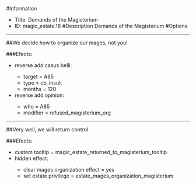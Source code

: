 #Information
 - Title: Demands of the Magisterium
 - ID: magic_estate.18
#Description
Demands of the Magisterium
#Options

___
##We decide how to organize our mages, not you!

###Efects:<ul><li>reverse add casus belli:</li><ul><li>target = A85</li><li>type = cb_insult</li><li>months = 120</li></ul><li>reverse add opinion:</li><ul><li>who = A85</li><li>modifier = refused_magisterium_org</li></ul></ul>

___
##Very well, we will return control.

###Efects:<ul><li>custom tooltip = magic_estate_returned_to_magisterium_tooltip</li><li>hidden effect:</li><ul><li>clear mages organization effect = yes</li><li>set estate privilege = estate_mages_organization_magisterium</li></ul></ul>

